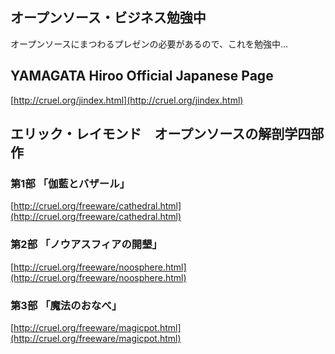 ## オープンソース・ビジネス勉強中

オープンソースにまつわるプレゼンの必要があるので、これを勉強中…


## YAMAGATA Hiroo Official Japanese Page

[http://cruel.org/jindex.html](http://cruel.org/jindex.html)


## エリック・レイモンド　オープンソースの解剖学四部作


### 第1部 「伽藍とバザール」

  [http://cruel.org/freeware/cathedral.html](http://cruel.org/freeware/cathedral.html)

### 第2部 「ノウアスフィアの開墾」

  [http://cruel.org/freeware/noosphere.html](http://cruel.org/freeware/noosphere.html)

### 第3部 「魔法のおなべ」

  [http://cruel.org/freeware/magicpot.html](http://cruel.org/freeware/magicpot.html)

